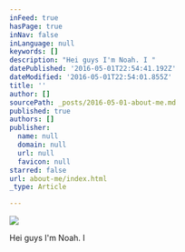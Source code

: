 ```yaml
---
inFeed: true
hasPage: true
inNav: false
inLanguage: null
keywords: []
description: "Hei guys I'm Noah. I "
datePublished: '2016-05-01T22:54:41.192Z'
dateModified: '2016-05-01T22:54:01.855Z'
title: ''
author: []
sourcePath: _posts/2016-05-01-about-me.md
published: true
authors: []
publisher:
  name: null
  domain: null
  url: null
  favicon: null
starred: false
url: about-me/index.html
_type: Article

---
```

![](https://the-grid-user-content.s3-us-west-2.amazonaws.com/1dc65345-05be-494f-9638-307272e0ed04.jpg)

Hei guys I'm Noah. I